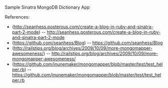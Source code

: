 Sample Sinatra MongoDB Dictionary App

References:
* (http://seanhess.posterous.com/create-a-blog-in-ruby-and-sinatra-part-2-mode) -- http://seanhess.posterous.com/create-a-blog-in-ruby-and-sinatra-part-2-mode
* (https://github.com/seanhess/Blog) -- https://github.com/seanhess/Blog
* (http://railstips.org/blog/archives/2009/10/09/more-mongomapper-awesomeness/) -- http://railstips.org/blog/archives/2009/10/09/more-mongomapper-awesomeness/
* (https://github.com/jnunemaker/mongomapper/blob/master/test/test_helper.rb) -- https://github.com/jnunemaker/mongomapper/blob/master/test/test_helper.rb
